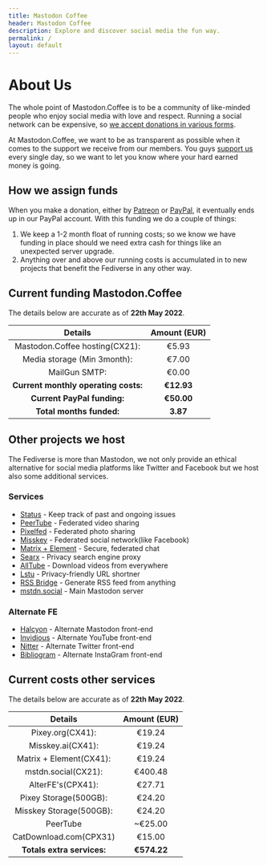 ```yaml
---
title: Mastodon Coffee
header: Mastodon Coffee
description: Explore and discover social media the fun way.
permalink: /
layout: default
---
```


# About Us

The whole point of Mastodon.Coffee is to be a community of like-minded people who enjoy social media with love and respect. Running a social network can be expensive, so [we accept donations in various forms](/support).

At Mastodon.Coffee, we want to be as transparent as possible when it comes to the support we receive from our members. You guys [support us](/support) every single day, so we want to let you know where your hard earned money is going.

## How we assign funds

When you make a donation, either by [Patreon](https://patreon.com/Mstdn) or [PayPal](https://paypal.me/stuxOS), it eventually ends up in our PayPal account. With this funding we do a couple of things:

1.  We keep a 1-2 month float of running costs; so we know we have funding in place should we need extra cash for things like an unexpected server upgrade.
2.  Anything over and above our running costs is accumulated in to new projects that benefit the Fediverse in any other way.

## Current funding Mastodon.Coffee

The details below are accurate as of **22th May 2022**.

|             Details            | Amount (EUR) |
|:------------------------------:|:------------:|
| Mastodon.Coffee hosting(CX21): | €5.93       |
| Media storage (Min 3month): | €7.00       |
| MailGun SMTP: | €0.00       |
| **Current monthly operating costs:** | **€12.93**      |
| **Current PayPal funding:**       | **€50.00** |
| **Total months funded:**           | **3.87**   |

## Other projects we host

The Fediverse is more than Mastodon, we not only provide an ethical alternative for social media platforms like Twitter and Facebook but we host also some additional services.

### Services

-   [Status](https://status.mstdn.social/) - Keep track of past and ongoing issues
-   [PeerTube](https://peertube.tv/) - Federated video sharing
-   [Pixelfed](https://pixey.org/) - Federated photo sharing
-   [Misskey](https://misskey.ai/) - Federated social network(like Facebook)
-   [Matrix + Element](https://chat.mstdn.social/) - Secure, federated chat
-   [Searx](https://searx.mstdn.social/) - Privacy search engine proxy
-   [AllTube](https://ytd.mstdn.social/) - Download videos from everywhere
-   [Lstu](https://lstu.mstdn.social/) - Privacy-friendly URL shortner
-   [RSS Bridge](https://rss.mstdn.social/) - Generate RSS feed from anything
-   [mstdn.social](https://mstdn.social/) - Main Mastodon server

### Alternate FE

-   [Halcyon](https://halcyon.mstdn.social/) - Alternate Mastodon front-end
-   [Invidious](https://yt.mstdn.social/) - Alternate YouTube front-end
-   [Nitter](https://nitter.mstdn.social/) - Alternate Twitter front-end
-   [Bibliogram](https://bibliogram.mstdn.social/) - Alternate InstaGram front-end


## Current costs other services

The details below are accurate as of **22th May 2022**.

|             Details            | Amount (EUR) |
|:------------------------------:|:------------:|
| Pixey.org(CX41): | €19.24       |
| Misskey.ai(CX41): | €19.24       |
| Matrix + Element(CX41): | €19.24       |
| mstdn.social(CX21): | €400.48       |
| AlterFE's(CPX41): | €27.71       |
| Pixey Storage(500GB): | €24.20       |
| Misskey Storage(500GB): | €24.20       |
| PeerTube | ~€25.00      |
| CatDownload.com(CPX31)       | €15.00 |
| **Totals extra services:**           | **€574.22**   |
